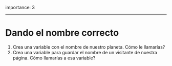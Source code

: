 importance: 3

---

# Dando el nombre correcto

1. Crea una variable con el nombre de nuestro planeta. Cómo le llamarías?
2. Crea una variable para guardar el nombre de un visitante de nuestra página. Cómo llamarías a esa variable?
